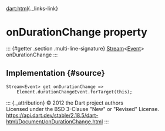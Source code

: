 [dart:html](../../dart-html/dart-html-library){._links-link}

onDurationChange property
=========================

::: {#getter .section .multi-line-signature}
[Stream](../../dart-async/stream-class)\<[Event](../event-class)\>
onDurationChange
:::

Implementation {#source}
--------------

``` {.language-dart data-language="dart"}
Stream<Event> get onDurationChange =>
    Element.durationChangeEvent.forTarget(this);
```

::: {._attribution}
© 2012 the Dart project authors\
Licensed under the BSD 3-Clause \"New\" or \"Revised\" License.\
<https://api.dart.dev/stable/2.18.5/dart-html/Document/onDurationChange.html>
:::
